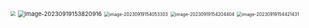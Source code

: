 <img src="C:\backup\assets\image-20230919153202542.png" style="zoom: 50%;" />

<img src="C:\backup\assets\image-20230919153820916.png" alt="image-20230919153820916" style="zoom:67%;" />

<img src="C:\backup\assets\image-20230919154053303.png" alt="image-20230919154053303" style="zoom:50%;" />

<img src="C:\backup\assets\image-20230919154204404.png" alt="image-20230919154204404" style="zoom:50%;" />

<img src="C:\backup\assets\image-20230919154421431.png" alt="image-20230919154421431" style="zoom: 50%;" />
